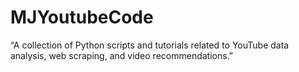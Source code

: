 # MJYoutubeCode
 “A collection of Python scripts and tutorials related to YouTube data analysis, web scraping, and video recommendations.”
